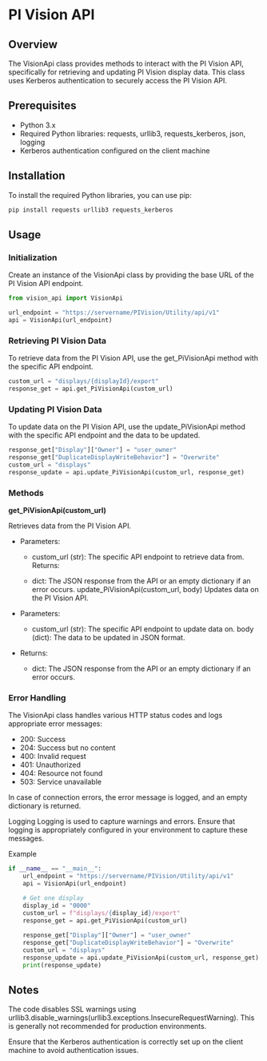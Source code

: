 # PI Vision API

## Overview

The VisionApi class provides methods to interact with the PI Vision API, specifically for retrieving and updating PI Vision display data. This class uses Kerberos authentication to securely access the PI Vision API.

## Prerequisites

* Python 3.x
* Required Python libraries: requests, urllib3, requests_kerberos, json, logging
* Kerberos authentication configured on the client machine

## Installation

 To install the required Python libraries, you can use pip:

```bash
pip install requests urllib3 requests_kerberos
```

## Usage

### Initialization

Create an instance of the VisionApi class by providing the base URL of the PI Vision API endpoint.

```python
from vision_api import VisionApi

url_endpoint = "https://servername/PIVision/Utility/api/v1"
api = VisionApi(url_endpoint)
```

### Retrieving PI Vision Data

To retrieve data from the PI Vision API, use the get_PiVisionApi method with the specific API endpoint.

```python
custom_url = "displays/{displayId}/export"
response_get = api.get_PiVisionApi(custom_url)
```

### Updating PI Vision Data

To update data on the PI Vision API, use the update_PiVisionApi method with the specific API endpoint and the data to be updated.

```python
response_get["Display"]["Owner"] = "user_owner"
response_get["DuplicateDisplayWriteBehavior"] = "Overwrite"
custom_url = "displays"
response_update = api.update_PiVisionApi(custom_url, response_get)
```

### Methods

**get_PiVisionApi(custom_url)**

Retrieves data from the PI Vision API.

* Parameters:

    * custom_url (str): The specific API endpoint to retrieve data from.
Returns:

    * dict: The JSON response from the API or an empty dictionary if an error occurs.
update_PiVisionApi(custom_url, body)
Updates data on the PI Vision API.

* Parameters:

    * custom_url (str): The specific API endpoint to update data on.
body (dict): The data to be updated in JSON format.

* Returns:

  * dict: The JSON response from the API or an empty dictionary if an error occurs.

### Error Handling

The VisionApi class handles various HTTP status codes and logs appropriate error messages:

* 200: Success
* 204: Success but no content
* 400: Invalid request
* 401: Unauthorized
* 404: Resource not found
* 503: Service unavailable

In case of connection errors, the error message is logged, and an empty dictionary is returned.

Logging
Logging is used to capture warnings and errors. Ensure that logging is appropriately configured in your environment to capture these messages.

Example

```python
if __name__ == "__main__":
    url_endpoint = "https://servername/PIVision/Utility/api/v1"
    api = VisionApi(url_endpoint)

    # Get one display
    display_id = "0000"
    custom_url = f"displays/{display_id}/export"
    response_get = api.get_PiVisionApi(custom_url)
    
    response_get["Display"]["Owner"] = "user_owner"
    response_get["DuplicateDisplayWriteBehavior"] = "Overwrite"
    custom_url = "displays"
    response_update = api.update_PiVisionApi(custom_url, response_get)
    print(response_update)
```

## Notes

The code disables SSL warnings using urllib3.disable_warnings(urllib3.exceptions.InsecureRequestWarning). This is generally not recommended for production environments.

Ensure that the Kerberos authentication is correctly set up on the client machine to avoid authentication issues.